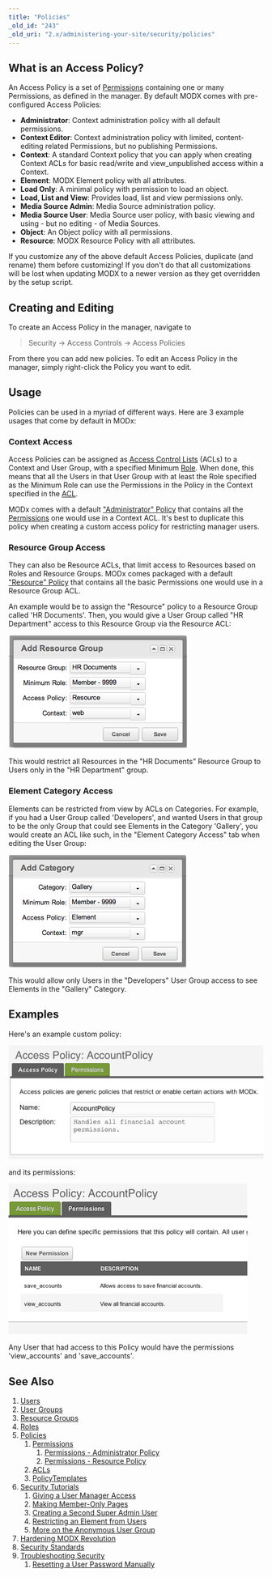 ```yaml
---
title: "Policies"
_old_id: "243"
_old_uri: "2.x/administering-your-site/security/policies"
---
```


## What is an Access Policy?

 An Access Policy is a set of [Permissions](building-sites/client-proofing/security/policies/permissions "Permissions") containing one or many Permissions, as defined in the manager. By default MODX comes with pre-configured Access Policies:

- **Administrator**: Context administration policy with all default permissions.
- **Context Editor**: Context administration policy with limited, content-editing related Permissions, but no publishing Permissions.
- **Context**: A standard Context policy that you can apply when creating Context ACLs for basic read/write and view\_unpublished access within a Context.
- **Element**: MODX Element policy with all attributes.
- **Load Only**: A minimal policy with permission to load an object.
- **Load, List and View**: Provides load, list and view permissions only.
- **Media Source Admin**: Media Source administration policy.
- **Media Source User**: Media Source user policy, with basic viewing and using - but no editing - of Media Sources.
- **Object**: An Object policy with all permissions.
- **Resource**: MODX Resource Policy with all attributes.

 If you customize any of the above default Access Policies, duplicate (and rename) them before customizing! If you don't do that all customizations will be lost when updating MODX to a newer version as they get overridden by the setup script.

## Creating and Editing

 To create an Access Policy in the manager, navigate to

> Security -> Access Controls -> Access Policies

 From there you can add new policies. To edit an Access Policy in the manager, simply right-click the Policy you want to edit.

## Usage

 Policies can be used in a myriad of different ways. Here are 3 example usages that come by default in MODx:

### Context Access

 Access Policies can be assigned as [Access Control Lists](building-sites/client-proofing/security/policies/acls "ACLs") (ACLs) to a Context and User Group, with a specified Minimum [Role](building-sites/client-proofing/security/roles "Roles"). When done, this means that all the Users in that User Group with at least the Role specified as the Minimum Role can use the Permissions in the Policy in the Context specified in the [ACL](building-sites/client-proofing/security/policies/acls "ACLs").

 MODx comes with a default ["Administrator" Policy](building-sites/client-proofing/security/policies/permissions/administrator-policy "Permissions - Administrator Policy") that contains all the [Permissions](building-sites/client-proofing/security/policies/permissions "Permissions") one would use in a Context ACL. It's best to duplicate this policy when creating a custom access policy for restricting manager users.

### Resource Group Access

 They can also be Resource ACLs, that limit access to Resources based on Roles and Resource Groups. MODx comes packaged with a default ["Resource" Policy](building-sites/client-proofing/security/policies/permissions/resource-policy "Permissions - Resource Policy") that contains all the basic Permissions one would use in a Resource Group ACL.

 An example would be to assign the "Resource" policy to a Resource Group called 'HR Documents'. Then, you would give a User Group called "HR Department" access to this Resource Group via the Resource ACL:

 ![](acl-rg1.png)

 This would restrict all Resources in the "HR Documents" Resource Group to Users only in the "HR Department" group.

### Element Category Access

 Elements can be restricted from view by ACLs on Categories. For example, if you had a User Group called 'Developers', and wanted Users in that group to be the only Group that could see Elements in the Category 'Gallery', you would create an ACL like such, in the "Element Category Access" tab when editing the User Group:

 ![](acl-ecat1.png)

 This would allow only Users in the "Developers" User Group access to see Elements in the "Gallery" Category.

## Examples

 Here's an example custom policy:

 ![](policy1.png)

 and its permissions:

 ![](policy1-perm.png)

 Any User that had access to this Policy would have the permissions 'view\_accounts' and 'save\_accounts'.

## See Also

1. [Users](building-sites/client-proofing/security/users)
2. [User Groups](building-sites/client-proofing/security/user-groups)
3. [Resource Groups](building-sites/client-proofing/security/resource-groups)
4. [Roles](building-sites/client-proofing/security/roles)
5. [Policies](building-sites/client-proofing/security/policies)
   1. [Permissions](building-sites/client-proofing/security/policies/permissions)
      1. [Permissions - Administrator Policy](building-sites/client-proofing/security/policies/permissions/administrator-policy)
      2. [Permissions - Resource Policy](building-sites/client-proofing/security/policies/permissions/resource-policy)
   2. [ACLs](building-sites/client-proofing/security/policies/acls)
   3. [PolicyTemplates](building-sites/client-proofing/security/policies/policytemplates)
6. [Security Tutorials](building-sites/client-proofing/security/security-tutorials)
   1. [Giving a User Manager Access](building-sites/client-proofing/security/security-tutorials/giving-a-user-manager-access)
   2. [Making Member-Only Pages](building-sites/client-proofing/security/security-tutorials/making-member-only-pages)
   3. [Creating a Second Super Admin User](building-sites/client-proofing/security/security-tutorials/creating-a-second-super-admin-user)
   4. [Restricting an Element from Users](building-sites/client-proofing/security/security-tutorials/restricting-an-element-from-users)
   5. [More on the Anonymous User Group](building-sites/client-proofing/security/security-tutorials/more-on-the-anonymous-user-group)
7. [Hardening MODX Revolution](getting-started/maintenance/securing-modx)
8. [Security Standards](administering-your-site/security/security-standards)
9. [Troubleshooting Security](building-sites/client-proofing/security/troubleshooting-security)
   1. [Resetting a User Password Manually](building-sites/client-proofing/security/troubleshooting-security/resetting-a-user-password-manually)
